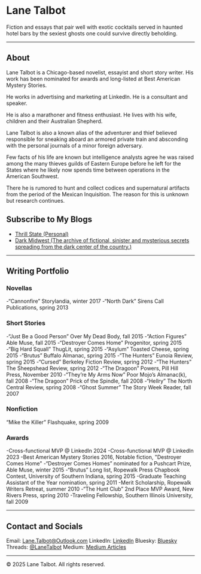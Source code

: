 # Lane Talbot

Fiction and essays that pair well with exotic cocktails served in haunted hotel bars by the sexiest ghosts one could survive directly beholding.

---

## About

Lane Talbot is a Chicago-based novelist, essayist and short story writer. His work has been nominated for awards and long-listed at Best American Mystery Stories.

He works in advertising and marketing at LinkedIn. He is a consultant and speaker.

He is also a marathoner and fitness enthusiast. He lives with his wife, children and their Australian Shepherd.

Lane Talbot is also a known alias of the adventurer and thief believed responsible for sneaking aboard an armored private train and absconding with the personal journals of a minor foreign adversary.

Few facts of his life are known but intelligence analysts agree he was raised among the many thieves guilds of Eastern Europe before he left for the States where he likely now spends time between operations in the American Southwest.

There he is rumored to hunt and collect codices and supernatural artifacts from the period of the Mexican Inquisition. The reason for this is unknown but research continues.

## Subscribe to My Blogs

- [Thrill State (Personal)](https://thrillstate.substack.com)
- [Dark Midwest (The archive of fictional, sinister and mysterious secrets spreading from the dark center of the country.)](https://darkmidwest.substack.com)

---

## Writing Portfolio

### Novellas
-“Cannonfire” Storylandia, winter 2017
-“North Dark” Sirens Call Publications, spring 2013

### Short Stories
-“Just Be a Good Person” Over My Dead Body, fall 2015
-“Action Figures” Able Muse, fall 2015
-“Destroyer Comes Home” Progenitor, spring 2015
-“Big Hard Squall” ThugLit, spring 2015
-“Asylum” Toasted Cheese, spring 2015
-“Brutus” Buffalo Almanac, spring 2015
-“The Hunters” Eunoia Review, spring 2015
-“Cursed” Berkeley Fiction Review, spring 2012
-“The Hunters” The Sheepshead Review, spring 2012
-“The Dragoon” Powers, Pill Hill Press, November 2010
-“They’re My Arms Now” Poor Mojo’s Almanac(k), fall 2008 
-“The Dragoon” Prick of the Spindle, fall 2008
-“Hellry” The North Central Review, spring 2008
-“Ghost Summer” The Story Week Reader, fall 2007

### Nonfiction
“Mike the Killer” Flashquake, spring 2009

### Awards
-Cross-functional MVP @ LinkedIn 2024
-Cross-functional MVP @ LinkedIn 2023
-Best American Mystery Stories 2016, Notable fiction, "Destroyer Comes Home"
-“Destroyer Comes Homes” nominated for a Pushcart Prize, Able Muse, winter 2015
-“Brutus” Long list, Ropewalk Press Chapbook Contest, University of Southern Indiana, spring 2015
-Graduate Teaching Assistant of the Year nomination, spring 2011
-Merit Scholarship, Ropewalk Writers Retreat, summer 2010
-“The Hunt Club” 2nd Place MVP Award, New Rivers Press, spring 2010
-Traveling Fellowship, Southern Illinois University, fall 2009

---

## Contact and Socials

Email: Lane.Talbot@Outlook.com
LinkedIn: [LinkedIn](https://linkedin.com/in/lanetalbot)
Bluesky: [Bluesky](https://bsky.app/profile/lanetalbot.bsky.social)
Threads: [@LaneTalbot](https://threads.net/@lanetalbot)
Medium: [Medium Articles](https://medium.com/@lanetalbot)


---

© 2025 Lane Talbot. All rights reserved.
